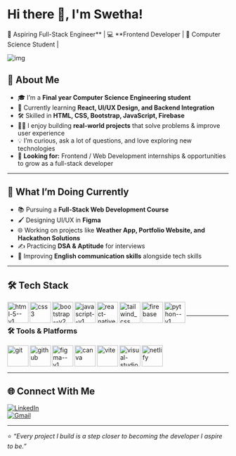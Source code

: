 # Hi there 👋, I'm Swetha!  

🚀 Aspiring Full-Stack Engineer** | 💻 **Frontend Developer | 🌱 Computer Science Student |

![img](https://static.vecteezy.com/system/resources/previews/000/242/488/original/vector-female-developer.jpg)

## 🙋 About Me  

- 🎓 I’m a **Final year Computer Science Engineering student**  
- 🌱 Currently learning **React, UI/UX Design, and Backend Integration**  
- 🛠️ Skilled in **HTML, CSS, Bootstrap, JavaScript, Firebase**  
- 👩‍💻 I enjoy building **real-world projects** that solve problems & improve user experience  
- 💡 I’m curious, ask a lot of questions, and love exploring new technologies  
- 🎯 **Looking for:** Frontend / Web Development internships & opportunities to grow as a full-stack developer  

---

## 🚀 What I’m Doing Currently  

- 📚 Pursuing a **Full-Stack Web Development Course**  
- 🖌️ Designing UI/UX in **Figma**  
- 🌐 Working on projects like **Weather App, Portfolio Website, and Hackathon Solutions**  
- ✍️ Practicing **DSA & Aptitude** for interviews  
- 💬 Improving **English communication skills** alongside tech skills  


---

## 🛠️ Tech Stack  

<img width="48" height="48" align="left" src="https://img.icons8.com/color/48/html-5--v1.png" alt="html-5--v1"/>  
<img width="48" height="48" align="left" src="https://img.icons8.com/fluency/48/css3.png" alt="css3"/>
<img width="48" height="48" align="left" src="https://img.icons8.com/color/48/bootstrap--v2.png" alt="bootstrap--v2"/>
<img width="48" height="48" align="left" src="https://img.icons8.com/color/48/javascript--v1.png" alt="javascript--v1"/>
<img width="48" height="48" align="left" src="https://img.icons8.com/color/48/react-native.png" alt="react-native"/>
<img width="48" height="48" align="left" src="https://img.icons8.com/fluency/48/tailwind_css.png" alt="tailwind_css"/>
<img width="48" height="48" align="left" src="https://img.icons8.com/color/48/firebase.png" alt="firebase"/>
<img width="48" height="48" align="left" src="https://img.icons8.com/color/48/python--v1.png" alt="python--v1"/><br>


---


### 🛠️ Tools & Platforms  
<img width="48" height="48" align="left" src="https://img.icons8.com/color/48/git.png" alt="git"/>
<img width="48" height="48" align="left" src="https://img.icons8.com/fluency/48/github.png" alt="github"/>
<img width="48" height="48" align="left" src="https://img.icons8.com/color/48/figma--v1.png" alt="figma--v1"/>
<img width="48" height="48" align="left" src="https://img.icons8.com/fluency/48/canva.png" alt="canva"/>
<img width="48" height="48" align="left" src="https://img.icons8.com/fluency/48/vite.png" alt="vite"/>
<img width="48" height="48" align="left" src="https://img.icons8.com/color/48/visual-studio-code-2019.png" alt="visual-studio-code-2019"/>
<img width="48" height="48" src="https://img.icons8.com/color/48/netlify.png" alt="netlify"/><br>


---


## 🌐 Connect With Me  

[![LinkedIn](https://img.shields.io/badge/LinkedIn-%230077B5.svg?&style=for-the-badge&logo=linkedin&logoColor=white)](https://linkedin.com/in/swetha0001)   
[![Gmail](https://img.shields.io/badge/Gmail-D14836.svg?&style=for-the-badge&logo=gmail&logoColor=white)](mailto:swethaharish2222@gmail.com)  

---

⭐ *“Every project I build is a step closer to becoming the developer I aspire to be.”*  

